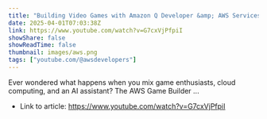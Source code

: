 ```yaml
---
title: "Building Video Games with Amazon Q Developer &amp; AWS Services"
date: 2025-04-01T07:03:38Z
link: https://www.youtube.com/watch?v=G7cxVjPfpiI
showShare: false
showReadTime: false
thumbnail: images/aws.png
tags: ["youtube.com/@awsdevelopers"]
---
```

Ever wondered what happens when you mix game enthusiasts, cloud computing, and an AI assistant? The AWS Game Builder ...

- Link to article: https://www.youtube.com/watch?v=G7cxVjPfpiI